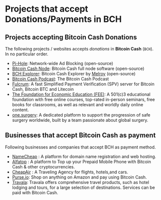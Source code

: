 # Projects that accept Donations/Payments in BCH

## Projects accepting Bitcoin Cash Donations

The following projects / websites accepts _donations_ in **Bitcoin Cash** (`BCH`). In no particular order.

- [Pi-Hole](https://pi-hole.net/donate): Network-wide Ad Blocking (open-source)
- [Bitcoin Cash Node](https://bitcoincashnode.org/en/#donate): Bitcoin Cash full node software (open-source)
- [BCH Explorer](https://explorer.melroy.org/): Bitcoin Cash Explorer by [Melroy](https://github.com/danger89) (open-source)
- [Bitcoin Cash Podcast](https://bitcoincashpodcast.com/): The Bitcoin Cash Podcast
- [Fulcrum](https://github.com/cculianu/Fulcrum#donations): A fast Simplified Payment Verification (SPV) server for Bitcoin Cash, Bitcoin BTC and Litecoin
- [The Foundation for Economic Education (FEE)](https://fee.org/donate): A 501(c)3 educational foundation with free online courses, top-rated in-person seminars, free books for classrooms, as well as relevant and worldly daily online content.
- [one.surgery](https://one.surgery/one-surgery-cryptocurrency/): A dedicated platform to support the progression of safe surgery worldwide, built by a team passionate about global surgery.

## Businesses that accept Bitcoin Cash as payment

Following businesses and companies that accept BCH as payment method.

- [NameCheap](https://namecheap.com/) : A platform for domain name registration and web hosting. 
- [Alfatop](https://www.alfatop.me/) : A platform to Top up your Prepaid Mobile Phone with Bitcoin Cash & other cryptocurrencies.
- [CheapAir](https://www.cheapair.com/) : A Traveling Agency for flights, hotels,and cars.
- [Purse.io](https://purse.io/): Shop on anything on Amazon and pay using Bitcoin Cash.
- [Travala](https://www.travala.com/): Travala offers comprehensive travel products, such as hotel lodging and tours, for a large selection of destinations. Services can be paid with Bitcoin Cash.
